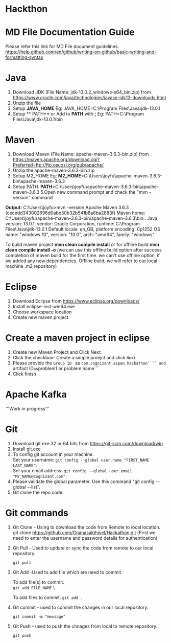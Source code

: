 # Hackthon

# MD File Documentation Guide

Please refer this link for MD File document guidelines.
https://help.github.com/en/github/writing-on-github/basic-writing-and-formatting-syntax


# Java 
1. Download JDK (File Name: jdk-13.0.2_windows-x64_bin.zip) from https://www.oracle.com/java/technologies/javase-jdk13-downloads.html
2. Unzip the file 
3. Setup **JAVA_HOME**
    Eg: JAVA_HOME=C:\Program Files\Java\jdk-13.0.1
4. Setup ** PATH** or Add to **PATH** with **;**
    Eg: PATH=C:\Program Files\Java\jdk-13.0.1\bin

# Maven
1. Download Maven (File Name: 	apache-maven-3.6.3-bin.zip) from https://maven.apache.org/download.cgi?Preferred=ftp://ftp.osuosl.org/pub/apache/
2. Unzip the apache-maven-3.6.3-bin.zip
3. Setup M2_HOME
    Eg: **M2_HOME**=C:\Users\joyfu\apache-maven-3.6.3-bin\apache-maven-3.6.3
4. Setup PATH.
    **PATH**=C:\Users\joyfu\apache-maven-3.6.3-bin\apache-maven-3.6.3
5.Open new command prompt and check the "mvn -version" command

**Output:**
C:\Users\joyfu>mvn -version
Apache Maven 3.6.3 (cecedd343002696d0abb50b32b541b8a6ba2883f)
Maven home: C:\Users\joyfu\apache-maven-3.6.3-bin\apache-maven-3.6.3\bin\..
Java version: 13.0.1, vendor: Oracle Corporation, runtime: C:\Program Files\Java\jdk-13.0.1
Default locale: en_GB, platform encoding: Cp1252
OS name: "windows 10", version: "10.0", arch: "amd64", family: "windows"

To build maven project **mvn clean compile install**  or for offline build **mvn clean compile install -o** (we can use this offline build option after success completion of maven build for the first time. we can't use offline option, if we added any new dependencies. Offline build, we will refer to our local machine .m2 repository)


# Eclipse
1. Download Eclipse  from https://www.eclipse.org/downloads/
2. Install eclipse-inst-win64.exe
3. Choose workspace location
4. Create new maven project

# Create a maven project in eclipse
1. Create new Maven Project and Click Next.
2. Click the checkbox- Create a simple proejct and click ```Next```
3. Please provide the ```Group ID ``` as ```com.cognizant.aspen.hackathon```` and ```artifact ID``` as ```problem1 or problem name```
4. Click finish



# Apache Kafka

'''Work in progress'''

# Git 
1. Download git.exe 32 or 64 bits from https://git-scm.com/download/win
2. Install git.exe
3. To config git account in your machine.\
    Set your username:
        ```git config --global user.name "FIRST_NAME LAST_NAME"```.\
    Set your email address:
        ```git config --global user.email "MY_NAME@cognizant.com"```.
4. Please validate the global parameter. Use  this command "git config  --global --list".
5. Git clone the repo code.

# Git commands

1. Git Clone - Using to download the code from Remote to local location.
    git clone https://github.com/Gnanasakthivel/Hackathon.git (First we need to enter the username and password details for authentication) 
2. Git Pull - Used to update or sync the code from remote to our local repository. 

    ```git pull```
 
3. Git Add -Used to add file which are need to commit.
 
    To add file(s) to commit. \
    ```git add FILE_NAME``` \
 
    To add files to commit.
    ```git add .```
 4. Git commit - used to commit the changes in our local repository.
 
    ```git commit -m "message"```
   
 5. Git Push - used to push the chnages from local to remote repository.
    
    ```git push```
 
 
 
